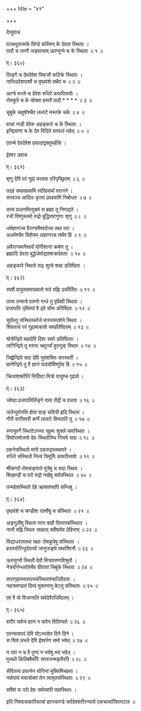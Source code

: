 +++
title = "४१"

+++
  
  
  
देव्युवाच  
  
  
पञ्चभूतात्मके पिण्डे कस्मिन् के देवता स्थिताः ।  
पादौ च जानौ जङ्घायाम् ऊरुयुग्मे च के स्थिताः ॥ १ ॥  
  
प्। ३६०)  
  
लिङ्गे च देवदेवेश स्फिजौ कटिके स्थिताः ।  
नाभिःप्रदेशपार्श्वे च पृष्ठवंशे तथैव च ॥ २ ॥  
  
आन्त्रे मज्जे च देवेश रुधिरे कफपित्तयोः ।  
रोमकूपे च के चोक्ता हस्तौ पादौ * * * * ॥ ३ ॥  
  
चुबुके चक्षुषोश्चैव ललाटे मस्तके चके ॥ ४ ॥  
  
वाचां नाडी देवेश अहङ्कारे च के स्थिताः ।  
इन्द्रियाणां च के देव विदिते यत्फलं भवेत् ॥ ५ ॥  
  
एतन्मे देवदेवेश प्रसादाद्वक्तुमर्हसि ।  
  
  
ईश्वर उवाच   
  
प्। ३६१)  
  
शृणु देवि परं गुह्यं यत्त्वया परिपृच्छ्रितम् ॥ ६ ॥  
  
तदहं सम्प्रवक्ष्यामि त्वत्प्रियार्थं वरानने ।  
सत्त्वञ्च आदितः कृत्वा प्रवक्ष्यामि निबोधत ॥ ७ ॥  
  
सत्त्वं प्रधानमित्युक्तं स ब्रह्मा तु निगद्यते ।  
रजो विष्णुस्तमो रुद्रो बुद्धिरष्टगुणाः शृणु ॥ ८ ॥  
  
धर्मज्ञानञ्च वैराग्यमैश्वर्यञ्च तथा परा ।  
अधर्मश्चैव विज्ञेयम् अज्ञानञ्च तथैव हि ॥ ९ ॥  
  
अवैराग्यमनैश्वर्यं योगीशानां क्रमेण तु ।  
ब्रह्मादि देवता बुद्धेर्धर्माद्याश्शक्रदेवताः ॥ १० ॥  
  
अहङ्कारे स्थितो रुद्रः शून्ये शब्दः प्रतिष्ठितः ।  
  
प्। ३६२)  
  
स्पर्शे वायुस्समाख्यातो रूपे वह्निः प्रकीर्तितः ॥ ११ ॥  
  
तस्य तन्मात्रे वरुणो गन्धे तु पृथिवी स्थिता ।  
प्रजापतिः पृथिव्यां वै द्रवे सोमः प्रतिष्ठितः ॥ १२ ॥  
  
सूर्यस्तु संस्थितस्तेजे मारुतस्पर्शने स्थितः ।  
शिवतत्वं परं गुह्यमाकाशे सम्प्रतिष्ठितम् ॥ १३ ॥  
  
श्रोत्रेन्द्रिये महादेवि दिशः सर्वाः प्रतिष्ठिताः ।  
त्वगिन्द्रिये तु मरुतः चक्षुर्भ्यां हुतभुक् स्थितः ॥ १४ ॥  
  
जिह्वेन्द्रिये सदा देवि भुवशक्तिः सरस्वती ।  
घ्राणेन्द्रिये तु वै ज्ञानं पादयोर्विष्णुरेव हि ॥ १५ ॥  
  
क्रियाशक्तीति निर्दिष्टा मित्रो वायुश्च गृह्यते ।  
  
प्। ३६३)  
  
ज्येष्ठा प्रजापतिर्लिङ्गे वामा रौद्री च वचया ॥ १६ ॥  
  
जलेन्दुर्मनसि ज्ञेया वाक् सवित्री हृदि स्थिता ।  
गौरी वागीश्वरी कर्णे ललाटे विमलारि तु ॥ १७ ॥  
  
स्नायुवर्गे स्थितोऽनन्तः सूक्ष्मः शुक्ले व्यवस्थितः ।  
शिवोत्तमोत्तमो देवः स्थितोस्थि निचये सदा ॥ १८ ॥  
  
एकनेत्रस्थितो मांसे एकरुद्रस्तथापरे ।  
रुधिरे संस्थितो नित्यं त्रिमूर्तिः कफपित्तयोः ॥ १९ ॥  
  
श्रीकण्ठो रोमसङ्घाते मूत्रेषु च सदा स्थितः ।  
शिखण्डी च परो रुद्रो नखेषु सर्वतस्थितः ॥ २० ॥  
  
तन्महेशस्थितो देहे ऋषयश्चापि सन्धिषु ।  
  
प्। ३६४)  
  
पृष्ठवंशे च चण्डीशः पार्श्वेषु च संस्थितः ॥ २१ ॥  
  
अङ्गुलीषु स्थिता नागा बाहौ पितरस्संस्थिताः ।  
नाभौ वह्नि स्थितः साक्षात् सर्वेषामेव देहिनाम् ॥ २२ ॥  
  
विद्याधरास्तथा यक्षाः रोमकूपेषु संस्थिताः ।  
हस्तयोरिन्दुदेवत्यो जानुजङ्घे तथाश्विनौ ॥ २३ ॥  
  
ऊरुयुग्मौ स्थितौ देवौ मित्रावरुणविश्रुतौ ।  
नेत्रयोर्गन्धयोश्चैव ग्रीवायां चिबुके स्थिताः ॥ २४ ॥  
  
सप्तगृहास्ससपस्संस्थिताश्चाधिदैवताः ।  
नक्षत्रमण्डलं दिव्यं मुक्तनानु केऽनु संस्थिताः ॥ २५ ॥  
  
एवं वै यो विजानाति सर्वदेवैरधिष्ठितम् ।  
  
प्। ३६५)  
  
शरीरं सर्वजं ज्ञानं न पापेन विलिप्यते ॥ २६ ॥  
  
एतन्यासपरं देवि योऽभ्यसेत दिने दिने ।  
स श्रियं लभते देवि ईश्वरेण समो भवेत् ॥ २७ ॥  
  
न पापं न च वै पुण्यं न भयेषु भयं भवेत् ।  
मुच्यते किल्बिषैर्घोरैः सप्तजन्मकृतैरपि ॥ २८ ॥  
  
सेवितव्यं प्रयत्नेन योगिनां मुक्तिमिच्छता ।  
नवोपायं मयाचोक्तं तेन त्वामृतसंस्थिताः ॥ २९ ॥  
  
सर्वेषां यः परो देवः सर्वव्यापी व्यवस्थितः ।  
  
  
इति निश्वासकारिकायां ज्ञानकाण्डे सर्वदेवशरीरन्यासे एकचत्वारिंशत्पटलः ॥  
